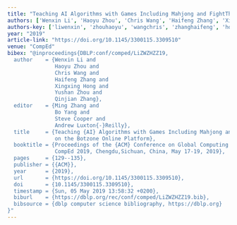 ```yaml
---
title: "Teaching AI Algorithms with Games Including Mahjong and FightTheLandlord on the Botzone Online Platform"
authors: ['Wenxin Li', 'Haoyu Zhou', 'Chris Wang', 'Haifeng Zhang', 'Xingxing Hong', 'Yushan Zhou', 'Qinjian Zhang']
authors-key: ['liwenxin', 'zhouhaoyu', 'wangchris', 'zhanghaifeng', 'hongxingxing', 'zhouyushan', 'zhangqinjian']
year: "2019"
article-link: "https://doi.org/10.1145/3300115.3309510"
venue: "CompEd"
bibex: "@inproceedings{DBLP:conf/comped/LiZWZHZZ19,
  author    = {Wenxin Li and
               Haoyu Zhou and
               Chris Wang and
               Haifeng Zhang and
               Xingxing Hong and
               Yushan Zhou and
               Qinjian Zhang},
  editor    = {Ming Zhang and
               Bo Yang and
               Steve Cooper and
               Andrew Luxton{-}Reilly},
  title     = {Teaching {AI} Algorithms with Games Including Mahjong and FightTheLandlord
               on the Botzone Online Platform},
  booktitle = {Proceedings of the {ACM} Conference on Global Computing Education,
               CompEd 2019, Chengdu,Sichuan, China, May 17-19, 2019},
  pages     = {129--135},
  publisher = {{ACM}},
  year      = {2019},
  url       = {https://doi.org/10.1145/3300115.3309510},
  doi       = {10.1145/3300115.3309510},
  timestamp = {Sun, 05 May 2019 13:58:32 +0200},
  biburl    = {https://dblp.org/rec/conf/comped/LiZWZHZZ19.bib},
  bibsource = {dblp computer science bibliography, https://dblp.org}
}"
---
```

